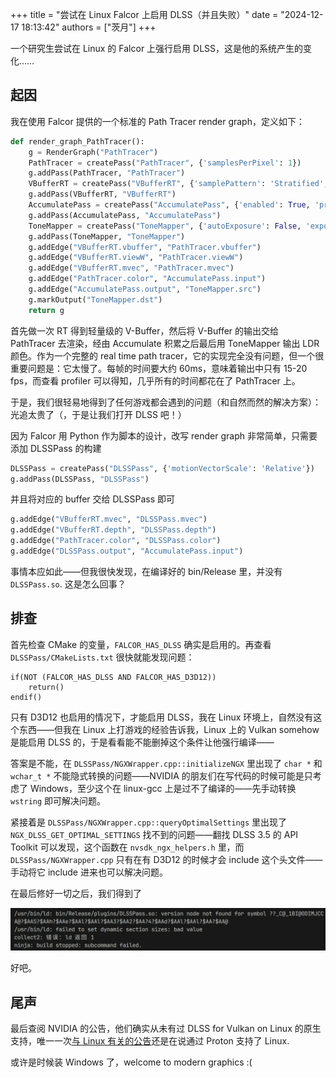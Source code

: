 +++
title = "尝试在 Linux Falcor 上启用 DLSS（并且失败）"
date = "2024-12-17 18:13:42"
authors = ["茨月"]
+++

一个研究生尝试在 Linux 的 Falcor 上强行启用 DLSS，这是他的系统产生的变化……

<!-- more -->

## 起因

我在使用 Falcor 提供的一个标准的 Path Tracer render graph，定义如下：

```python
def render_graph_PathTracer():
    g = RenderGraph("PathTracer")
    PathTracer = createPass("PathTracer", {'samplesPerPixel': 1})
    g.addPass(PathTracer, "PathTracer")
    VBufferRT = createPass("VBufferRT", {'samplePattern': 'Stratified', 'sampleCount': 16, 'useAlphaTest': True})
    g.addPass(VBufferRT, "VBufferRT")
    AccumulatePass = createPass("AccumulatePass", {'enabled': True, 'precisionMode': 'Single'})
    g.addPass(AccumulatePass, "AccumulatePass")
    ToneMapper = createPass("ToneMapper", {'autoExposure': False, 'exposureCompensation': 0.0})
    g.addPass(ToneMapper, "ToneMapper")
    g.addEdge("VBufferRT.vbuffer", "PathTracer.vbuffer")
    g.addEdge("VBufferRT.viewW", "PathTracer.viewW")
    g.addEdge("VBufferRT.mvec", "PathTracer.mvec")
    g.addEdge("PathTracer.color", "AccumulatePass.input")
    g.addEdge("AccumulatePass.output", "ToneMapper.src")
    g.markOutput("ToneMapper.dst")
    return g
```

首先做一次 RT 得到轻量级的 V-Buffer，然后将 V-Buffer 的输出交给 PathTracer 去渲染，经由 Accumulate 积累之后最后用 ToneMapper 输出 LDR 颜色。作为一个完整的 real time path tracer，它的实现完全没有问题，但一个很重要问题是：它太慢了。每帧的时间要大约 60ms，意味着输出中只有 15-20 fps，而查看 profiler 可以得知，几乎所有的时间都花在了 PathTracer 上。

于是，我们很轻易地得到了任何游戏都会遇到的问题（和自然而然的解决方案）：光追太贵了（，于是让我们打开 DLSS 吧！）

因为 Falcor 用 Python 作为脚本的设计，改写 render graph 非常简单，只需要添加 DLSSPass 的构建

```python
DLSSPass = createPass("DLSSPass", {'motionVectorScale': 'Relative'})
g.addPass(DLSSPass, "DLSSPass")
```

并且将对应的 buffer 交给 DLSSPass 即可

```python
g.addEdge("VBufferRT.mvec", "DLSSPass.mvec")
g.addEdge("VBufferRT.depth", "DLSSPass.depth")
g.addEdge("PathTracer.color", "DLSSPass.color")
g.addEdge("DLSSPass.output", "AccumulatePass.input")
```

事情本应如此——但我很快发现，在编译好的 bin/Release 里，并没有 `DLSSPass.so`. 这是怎么回事？

## 排查

首先检查 CMake 的变量，`FALCOR_HAS_DLSS` 确实是启用的。再查看 `DLSSPass/CMakeLists.txt` 很快就能发现问题：

```
if(NOT (FALCOR_HAS_DLSS AND FALCOR_HAS_D3D12))
    return()
endif()
```

只有 D3D12 也启用的情况下，才能启用 DLSS，我在 Linux 环境上，自然没有这个东西——但我在 Linux 上打游戏的经验告诉我，Linux 上的 Vulkan somehow 是能启用 DLSS 的，于是看看能不能删掉这个条件让他强行编译——

答案是不能，在 `DLSSPass/NGXWrapper.cpp::initializeNGX` 里出现了 `char *` 和 `wchar_t *` 不能隐式转换的问题——NVIDIA 的朋友们在写代码的时候可能是只考虑了 Windows，至少这个在 linux-gcc 上是过不了编译的——先手动转换 `wstring` 即可解决问题。

紧接着是 `DLSSPass/NGXWrapper.cpp::queryOptimalSettings` 里出现了 `NGX_DLSS_GET_OPTIMAL_SETTINGS` 找不到的问题——翻找 DLSS 3.5 的 API Toolkit 可以发现，这个函数在 `nvsdk_ngx_helpers.h` 里，而 `DLSSPass/NGXWrapper.cpp` 只有在有 D3D12 的时候才会 include 这个头文件——手动将它 include 进来也可以解决问题。

在最后修好一切之后，我们得到了

![](/images/dlss_on_linux_with_falcor/error.webp)

好吧。

## 尾声

最后查阅 NVIDIA 的公告，他们确实从未有过 DLSS for Vulkan on Linux 的原生支持，唯一一次[与 Linux 有关的公告](https://www.nvidia.com/en-us/geforce/news/june-2021-rtx-dlss-game-update/)还是在说通过 Proton 支持了 Linux.

或许是时候装 Windows 了，welcome to modern graphics :(